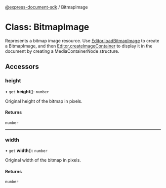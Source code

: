 [@express-document-sdk](../overview.md) / BitmapImage

# Class: BitmapImage

Represents a bitmap image resource. Use [Editor.loadBitmapImage](Editor.md#loadbitmapimage) to create a BitmapImage, and then [Editor.createImageContainer](Editor.md#createimagecontainer)
to display it in the document by creating a MediaContainerNode structure.

## Accessors

### height

• `get` **height**(): `number`

Original height of the bitmap in pixels.

#### Returns

`number`

---

### width

• `get` **width**(): `number`

Original width of the bitmap in pixels.

#### Returns

`number`
